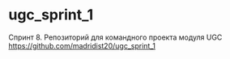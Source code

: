 # ugc_sprint_1
Спринт 8. Репозиторий для командного проекта модуля UGC
https://github.com/madridist20/ugc_sprint_1
